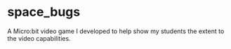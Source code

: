 # space_bugs
A Micro:bit video game I developed to help show my students the extent to the video capabilities.
